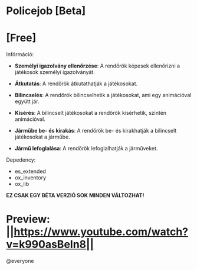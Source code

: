 # Policejob [Beta]
# [Free]

Infórmáció:
- **Személyi igazolvány ellenőrzése**: A rendőrök képesek ellenőrizni a játékosok személyi igazolványát.

- **Átkutatás**: A rendőrök átkutathatják a játékosokat.

- **Bilincselés**: A rendőrök bilincselhetik a játékosokat, ami egy animációval együtt jár.

- **Kísérés**: A bilincselt játékosokat a rendőrök kísérhetik, szintén animációval.

- **Járműbe be- és kirakás**: A rendőrök be- és kirakhatják a bilincselt játékosokat a járműbe.

- **Jármű lefoglalása**: A rendőrök lefoglalhatják a járműveket.

Depedency: 
- es_extended
- ox_inventory
- ox_lib

**EZ CSAK EGY BÉTA VERZIÓ SOK MINDEN VÁLTOZHAT!**
# Preview:  ||https://www.youtube.com/watch?v=k990asBeIn8|| 

@everyone
